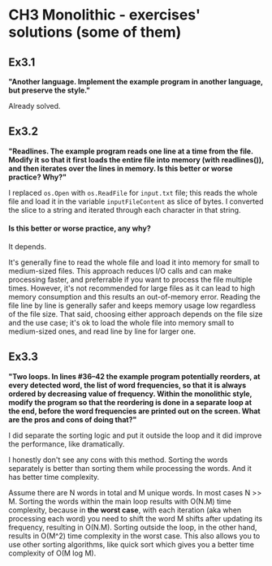 # CH3 Monolithic - exercises' solutions (some of them)

## Ex3.1
**"Another language. Implement the example program in another language, but preserve the style."**

Already solved.


## Ex3.2
**"Readlines. The example program reads one line at a time from the file. Modify it so that it first loads the entire file into memory (with readlines()), and then iterates over the lines in memory. Is this better or worse practice? Why?"**

I replaced `os.Open` with `os.ReadFile` for `input.txt` file; this reads the whole file and load it in the variable `inputFileContent` as slice of bytes. I converted the slice to a string and iterated through each character in that string.

#### Is this better or worse practice, any why?

It depends. 

It's generally fine to read the whole file and load it into memory for small to medium-sized files. This approach reduces I/O calls and can make processing faster, and preferrable if you want to process the file multiple times. However, it's not recommended for large files as it can lead to high memory consumption and this results an out-of-memory error. Reading the file line by line is generally safer and keeps memory usage low regardless of the file size. That said, choosing either approach depends on the file size and the use case; it's ok to load the whole file into memory small to medium-sized ones, and read line by line for larger one.


## Ex3.3

**"Two loops. In lines #36–42 the example program potentially reorders, at every detected word, the list of word frequencies, so that it is always ordered by decreasing value of frequency. Within the monolithic style, modify the program so that the reordering is done in a separate loop at the end, before the word frequencies are printed out on the screen. What are the pros and cons of doing that?"**

I did separate the sorting logic and put it outside the loop and it did improve the performance, like dramatically.

I honestly don't see any cons with this method. Sorting the words separately is better than sorting them while processing the words. And it has better time complexity.

Assume there are N words in total and M unique words. In most cases N >> M. Sorting the words within the main loop results with O(N.M) time complexity, because in **the worst case**, with each iteration (aka when processing each word) you need to shift the word M shifts after updating its frequency, resulting in O(N.M). Sorting outside the loop, in the other hand, results in O(M^2) time complexity in the worst case. This also allows you to use other sorting algorithms, like quick sort which gives you a better time complexity of O(M log M).
